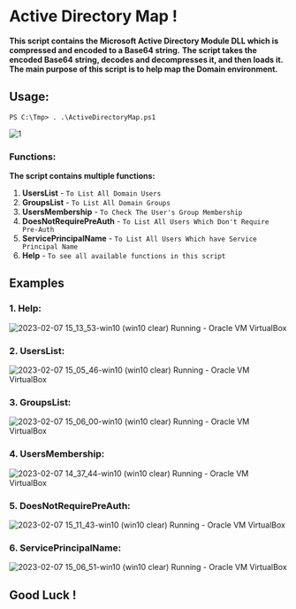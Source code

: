 # Active Directory Map !

**This script contains the Microsoft Active Directory Module DLL which is compressed and encoded to a Base64 string.**
**The script takes the encoded Base64 string, decodes and decompresses it, and then loads it.**
**The main purpose of this script is to help map the Domain environment.**

## Usage:
`PS C:\Tmp> . .\ActiveDirectoryMap.ps1`

![1](https://user-images.githubusercontent.com/62604022/193838948-a158a4a7-efa1-4917-94bf-b382bcdd34b2.png)

### Functions:
**The script contains multiple functions:**
1. **UsersList** - `To List All Domain Users`
2. **GroupsList** - `To List All Domain Groups`
3. **UsersMembership** - `To Check The User's Group Membership`
4. **DoesNotRequirePreAuth** - `To List All Users Which Don't Require Pre-Auth`
5. **ServicePrincipalName** - `To List All Users Which have Service Principal Name`
6. **Help** - `To see all available functions in this script`


## Examples
### 1. Help:
![2023-02-07 15_13_53-win10 (win10 clear)  Running  - Oracle VM VirtualBox](https://user-images.githubusercontent.com/62604022/217254691-aef9847b-14da-4f29-afd7-22c930fee433.png)

### 2. UsersList:
![2023-02-07 15_05_46-win10 (win10 clear)  Running  - Oracle VM VirtualBox](https://user-images.githubusercontent.com/62604022/217253937-24fc059b-7d39-454b-b7f6-20d077fd9b3d.png)

### 3. GroupsList:
![2023-02-07 15_06_00-win10 (win10 clear)  Running  - Oracle VM VirtualBox](https://user-images.githubusercontent.com/62604022/217254065-998ee4cd-e72f-4d13-95f1-26231b6b4f77.png)

### 4. UsersMembership:
![2023-02-07 14_37_44-win10 (win10 clear)  Running  - Oracle VM VirtualBox](https://user-images.githubusercontent.com/62604022/217254393-d34ae181-f15c-4b8b-b40c-55ccb5d9e543.png)

### 5. DoesNotRequirePreAuth: 
![2023-02-07 15_11_43-win10 (win10 clear)  Running  - Oracle VM VirtualBox](https://user-images.githubusercontent.com/62604022/217254439-4dbdf759-68c9-4447-a63d-ab3488303779.png)

### 6. ServicePrincipalName:
![2023-02-07 15_06_51-win10 (win10 clear)  Running  - Oracle VM VirtualBox](https://user-images.githubusercontent.com/62604022/217254463-df0f78bd-7c56-4f54-9302-fd2a984ffbec.png)

## Good Luck !
